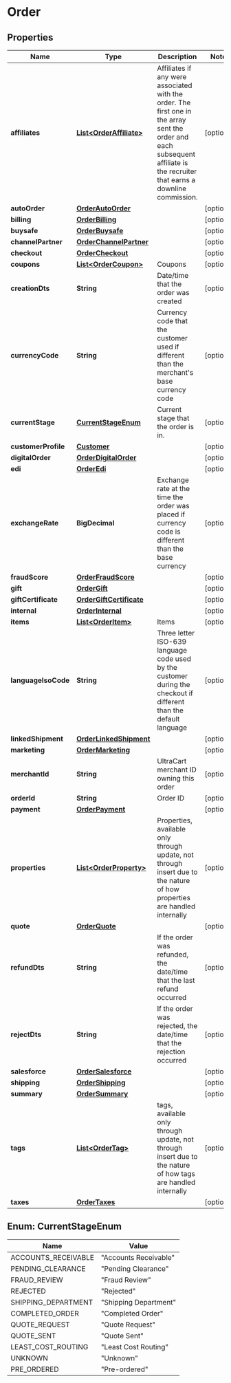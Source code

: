 

# Order


## Properties

| Name | Type | Description | Notes |
|------------ | ------------- | ------------- | -------------|
|**affiliates** | [**List&lt;OrderAffiliate&gt;**](OrderAffiliate.md) | Affiliates if any were associated with the order.  The first one in the array sent the order and each subsequent affiliate is the recruiter that earns a downline commission. |  [optional] |
|**autoOrder** | [**OrderAutoOrder**](OrderAutoOrder.md) |  |  [optional] |
|**billing** | [**OrderBilling**](OrderBilling.md) |  |  [optional] |
|**buysafe** | [**OrderBuysafe**](OrderBuysafe.md) |  |  [optional] |
|**channelPartner** | [**OrderChannelPartner**](OrderChannelPartner.md) |  |  [optional] |
|**checkout** | [**OrderCheckout**](OrderCheckout.md) |  |  [optional] |
|**coupons** | [**List&lt;OrderCoupon&gt;**](OrderCoupon.md) | Coupons |  [optional] |
|**creationDts** | **String** | Date/time that the order was created |  [optional] |
|**currencyCode** | **String** | Currency code that the customer used if different than the merchant&#39;s base currency code |  [optional] |
|**currentStage** | [**CurrentStageEnum**](#CurrentStageEnum) | Current stage that the order is in. |  [optional] |
|**customerProfile** | [**Customer**](Customer.md) |  |  [optional] |
|**digitalOrder** | [**OrderDigitalOrder**](OrderDigitalOrder.md) |  |  [optional] |
|**edi** | [**OrderEdi**](OrderEdi.md) |  |  [optional] |
|**exchangeRate** | **BigDecimal** | Exchange rate at the time the order was placed if currency code is different than the base currency |  [optional] |
|**fraudScore** | [**OrderFraudScore**](OrderFraudScore.md) |  |  [optional] |
|**gift** | [**OrderGift**](OrderGift.md) |  |  [optional] |
|**giftCertificate** | [**OrderGiftCertificate**](OrderGiftCertificate.md) |  |  [optional] |
|**internal** | [**OrderInternal**](OrderInternal.md) |  |  [optional] |
|**items** | [**List&lt;OrderItem&gt;**](OrderItem.md) | Items |  [optional] |
|**languageIsoCode** | **String** | Three letter ISO-639 language code used by the customer during the checkout if different than the default language |  [optional] |
|**linkedShipment** | [**OrderLinkedShipment**](OrderLinkedShipment.md) |  |  [optional] |
|**marketing** | [**OrderMarketing**](OrderMarketing.md) |  |  [optional] |
|**merchantId** | **String** | UltraCart merchant ID owning this order |  [optional] |
|**orderId** | **String** | Order ID |  [optional] |
|**payment** | [**OrderPayment**](OrderPayment.md) |  |  [optional] |
|**properties** | [**List&lt;OrderProperty&gt;**](OrderProperty.md) | Properties, available only through update, not through insert due to the nature of how properties are handled internally |  [optional] |
|**quote** | [**OrderQuote**](OrderQuote.md) |  |  [optional] |
|**refundDts** | **String** | If the order was refunded, the date/time that the last refund occurred |  [optional] |
|**rejectDts** | **String** | If the order was rejected, the date/time that the rejection occurred |  [optional] |
|**salesforce** | [**OrderSalesforce**](OrderSalesforce.md) |  |  [optional] |
|**shipping** | [**OrderShipping**](OrderShipping.md) |  |  [optional] |
|**summary** | [**OrderSummary**](OrderSummary.md) |  |  [optional] |
|**tags** | [**List&lt;OrderTag&gt;**](OrderTag.md) | tags, available only through update, not through insert due to the nature of how tags are handled internally |  [optional] |
|**taxes** | [**OrderTaxes**](OrderTaxes.md) |  |  [optional] |



## Enum: CurrentStageEnum

| Name | Value |
|---- | -----|
| ACCOUNTS_RECEIVABLE | &quot;Accounts Receivable&quot; |
| PENDING_CLEARANCE | &quot;Pending Clearance&quot; |
| FRAUD_REVIEW | &quot;Fraud Review&quot; |
| REJECTED | &quot;Rejected&quot; |
| SHIPPING_DEPARTMENT | &quot;Shipping Department&quot; |
| COMPLETED_ORDER | &quot;Completed Order&quot; |
| QUOTE_REQUEST | &quot;Quote Request&quot; |
| QUOTE_SENT | &quot;Quote Sent&quot; |
| LEAST_COST_ROUTING | &quot;Least Cost Routing&quot; |
| UNKNOWN | &quot;Unknown&quot; |
| PRE_ORDERED | &quot;Pre-ordered&quot; |




